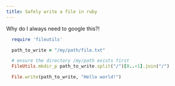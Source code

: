 ```yaml
---
title: Safely write a file in ruby
---
```


Why do I always need to google this?!

```ruby
  require 'fileutils'

  path_to_write = "/my/path/file.txt"

  # ensure the directory /my/path exists first
  FileUtils.mkdir_p path_to_write.split("/")[0..-1].join("/")

  File.write(path_to_write, "Hello world!")
```
